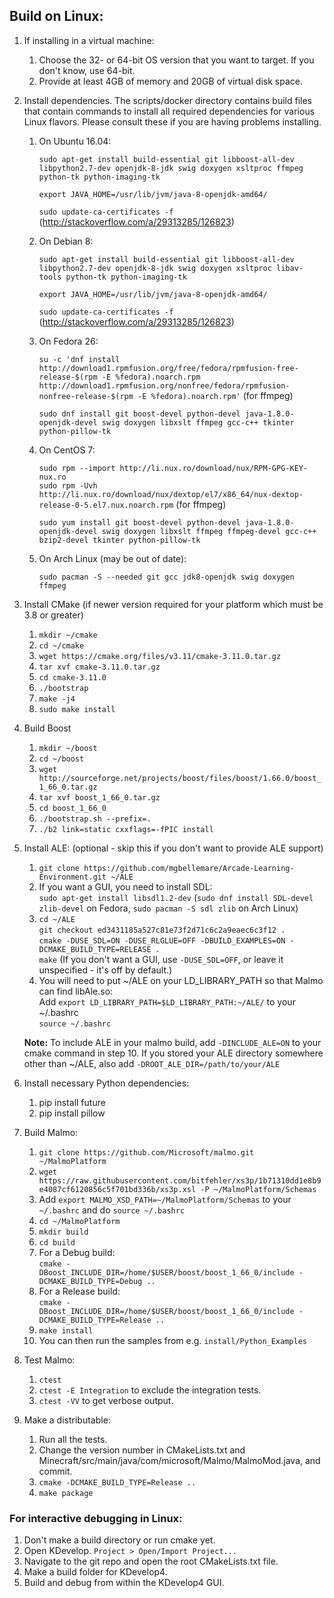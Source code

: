 ## Build on Linux: ##

1. If installing in a virtual machine:
    1. Choose the 32- or 64-bit OS version that you want to target. If you don't know, use 64-bit.
    2. Provide at least 4GB of memory and 20GB of virtual disk space.

2. Install dependencies. The scripts/docker directory contains build files that contain commands to install all required dependencies for various Linux flavors. Please consult these if you are having problems installing.

    1. On Ubuntu 16.04:  
    
         `sudo apt-get install build-essential git libboost-all-dev libpython2.7-dev openjdk-8-jdk swig doxygen xsltproc ffmpeg python-tk python-imaging-tk`  
         
         `export JAVA_HOME=/usr/lib/jvm/java-8-openjdk-amd64/`
         
         `sudo update-ca-certificates -f` (http://stackoverflow.com/a/29313285/126823)
         
    3. On Debian 8:  
    
         `sudo apt-get install build-essential git libboost-all-dev libpython2.7-dev openjdk-8-jdk swig doxygen xsltproc libav-tools python-tk python-imaging-tk`  
         
         `export JAVA_HOME=/usr/lib/jvm/java-8-openjdk-amd64/`  
         
         `sudo update-ca-certificates -f` (http://stackoverflow.com/a/29313285/126823)
         
    5. On Fedora 26:  

        `su -c 'dnf install http://download1.rpmfusion.org/free/fedora/rpmfusion-free-release-$(rpm -E %fedora).noarch.rpm http://download1.rpmfusion.org/nonfree/fedora/rpmfusion-nonfree-release-$(rpm -E %fedora).noarch.rpm'` (for ffmpeg)  

        `sudo dnf install git boost-devel python-devel java-1.8.0-openjdk-devel swig doxygen libxslt ffmpeg gcc-c++ tkinter python-pillow-tk`
    
    6. On CentOS 7:

        `sudo rpm --import http://li.nux.ro/download/nux/RPM-GPG-KEY-nux.ro`  
        `sudo rpm -Uvh http://li.nux.ro/download/nux/dextop/el7/x86_64/nux-dextop-release-0-5.el7.nux.noarch.rpm` (for ffmpeg)
        
        `sudo yum install git boost-devel python-devel java-1.8.0-openjdk-devel swig doxygen libxslt ffmpeg ffmpeg-devel gcc-c++ bzip2-devel tkinter python-pillow-tk`

    7. On Arch Linux (may be out of date):

        `sudo pacman -S --needed git gcc jdk8-openjdk swig doxygen ffmpeg`

   
3. Install CMake (if newer version required for your platform which must be 3.8 or greater)
   1. `mkdir ~/cmake`
   2. `cd ~/cmake`
   3. `wget https://cmake.org/files/v3.11/cmake-3.11.0.tar.gz`
   4. `tar xvf cmake-3.11.0.tar.gz`
   5. `cd cmake-3.11.0`
   6. `./bootstrap`
   7. `make -j4`
   8. `sudo make install`
 
4. Build Boost
    1. `mkdir ~/boost`
    2. `cd ~/boost`
    3. `wget http://sourceforge.net/projects/boost/files/boost/1.66.0/boost_1_66_0.tar.gz`
    4. `tar xvf boost_1_66_0.tar.gz`
    5. `cd boost_1_66_0`
    6. `./bootstrap.sh --prefix=.`
    7. `./b2 link=static cxxflags=-fPIC install`

5. Install ALE: (optional - skip this if you don't want to provide ALE support)
    1. `git clone https://github.com/mgbellemare/Arcade-Learning-Environment.git ~/ALE`
    2. If you want a GUI, you need to install SDL:  
       `sudo apt-get install libsdl1.2-dev` (`sudo dnf install SDL-devel zlib-devel` on Fedora, `sudo pacman -S sdl zlib` on Arch Linux)
    3. `cd ~/ALE`  
       `git checkout ed3431185a527c81e73f2d71c6c2a9eaec6c3f12 .`  
       `cmake -DUSE_SDL=ON -DUSE_RLGLUE=OFF -DBUILD_EXAMPLES=ON -DCMAKE_BUILD_TYPE=RELEASE .`  
       `make`
       (If you don't want a GUI, use `-DUSE_SDL=OFF`, or leave it unspecified - it's off by default.)
    4. You will need to put ~/ALE on your LD_LIBRARY_PATH so that Malmo can find libAle.so:  
       Add `export LD_LIBRARY_PATH=$LD_LIBRARY_PATH:~/ALE/` to your ~/.bashrc  
      `source ~/.bashrc`
       
    **Note:** To include ALE in your malmo build, add `-DINCLUDE_ALE=ON` to your cmake command in step 10. If you stored your ALE directory somewhere other than ~/ALE, also add `-DROOT_ALE_DIR=/path/to/your/ALE`
       
6. Install necessary Python dependencies:
    1. pip install future
    2. pip install pillow

7. Build Malmo:
    1. `git clone https://github.com/Microsoft/malmo.git ~/MalmoPlatform`
    2. `wget https://raw.githubusercontent.com/bitfehler/xs3p/1b71310dd1e8b9e4087cf6120856c5f701bd336b/xs3p.xsl -P ~/MalmoPlatform/Schemas`
    3. Add `export MALMO_XSD_PATH=~/MalmoPlatform/Schemas` to your `~/.bashrc` and do `source ~/.bashrc`
    4. `cd ~/MalmoPlatform`
    5. `mkdir build`
    6. `cd build`
    7. For a Debug build:  
       `cmake -DBoost_INCLUDE_DIR=/home/$USER/boost/boost_1_66_0/include -DCMAKE_BUILD_TYPE=Debug ..`
    8. For a Release build:  
       `cmake -DBoost_INCLUDE_DIR=/home/$USER/boost/boost_1_66_0/include -DCMAKE_BUILD_TYPE=Release ..`  
    9. `make install`
    10. You can then run the samples from e.g. `install/Python_Examples`

8. Test Malmo:
    1. `ctest`
    2. `ctest -E Integration` to exclude the integration tests.
    3. `ctest -VV` to get verbose output.

9. Make a distributable:
    1. Run all the tests.
    2. Change the version number in CMakeLists.txt and Minecraft/src/main/java/com/microsoft/Malmo/MalmoMod.java, and commit.
    3. `cmake -DCMAKE_BUILD_TYPE=Release ..`
    4. `make package`

### For interactive debugging in Linux: ###

1. Don't make a build directory or run cmake yet.
2. Open KDevelop. `Project > Open/Import Project...`
3. Navigate to the git repo and open the root CMakeLists.txt file.
4. Make a build folder for KDevelop4.
5. Build and debug from within the KDevelop4 GUI.

